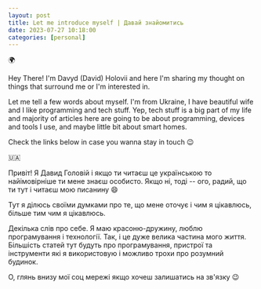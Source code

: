 ```yaml
---
layout: post
title: Let me introduce myself | Давай знайомитись
date: 2023-07-27 10:18:00
categories: [personal]
---
```


:earth_africa:

Hey There! I'm Davyd (David) Holovii and here I'm sharing my thought on things that surround me or I'm interested in.

Let  me tell a few words about myself. I'm from Ukraine, I have beautiful wife and I like programming and tech stuff. Yep, tech stuff is a big part of my life and majority of articles here are going to be about programming, devices and tools I use, and maybe little bit about smart homes. 

Check the links below in case you wanna stay in touch :wink:

:ukraine:

Привіт! Я Давид Головій і якщо ти читаєш це українською то найімовірніше ти мене знаєш особисто. Якщо ні, тоді -- ого, радий, що ти тут і читаєш мою писанину :smile: 

Тут я ділюсь своїми думками про те, що мене оточує і чим я цікавлюсь, більше тим чим я цікавлюсь.

Декілька слів про себе. Я маю красоню-дружину, люблю програмування і технології. Так, і це дуже велика частина мого життя. Більшість статей тут будуть про програмування, пристрої та інструменти які я використовую і можливо трохи про розумний будинок. 

О, глянь внизу мої соц мережі якщо хочеш залишатись на зв'язку :wink: